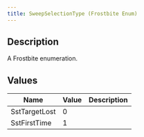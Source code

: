 ```yaml
---
title: SweepSelectionType (Frostbite Enum)
---
```

## Description

A Frostbite enumeration.

## Values

| Name          | Value | Description |
| ------------- | ----- | ----------- |
| SstTargetLost | 0     |             |
| SstFirstTime  | 1     |             |
